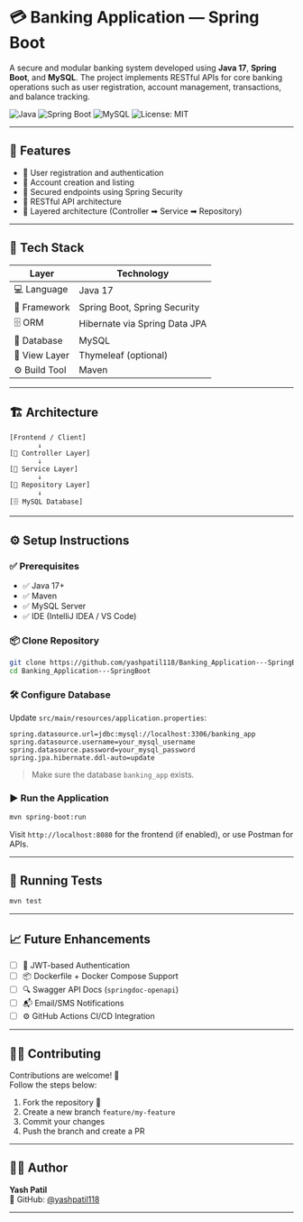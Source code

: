 # 💳 Banking Application — Spring Boot

A secure and modular banking system developed using **Java 17**, **Spring Boot**, and **MySQL**. The project implements RESTful APIs for core banking operations such as user registration, account management, transactions, and balance tracking.

![Java](https://img.shields.io/badge/Java-17-orange?logo=java&logoColor=white)
![Spring Boot](https://img.shields.io/badge/SpringBoot-3.x-brightgreen?logo=springboot)
![MySQL](https://img.shields.io/badge/Database-MySQL-blue?logo=mysql)
![License: MIT](https://img.shields.io/badge/License-MIT-yellow.svg)

---

## 🚀 Features

- 👤 User registration and authentication
- 🏦 Account creation and listing
- 🔐 Secured endpoints using Spring Security
- 📡 RESTful API architecture
- 🧱 Layered architecture (Controller ➡ Service ➡ Repository)

---

## 🧰 Tech Stack

| Layer           | Technology                            |
|------------------|----------------------------------------|
| 💻 Language       | Java 17                               |
| 🌱 Framework      | Spring Boot, Spring Security           |
| 🗄 ORM            | Hibernate via Spring Data JPA          |
| 🧾 Database       | MySQL                                  |
| 🎨 View Layer     | Thymeleaf (optional)                   |
| ⚙ Build Tool     | Maven                                  |

---


## 🏗️ Architecture

```
[Frontend / Client] 
       ↓
[🔧 Controller Layer]
       ↓
[🧠 Service Layer]
       ↓
[💽 Repository Layer]
       ↓
[🗄 MySQL Database]
```

---

## ⚙️ Setup Instructions

### ✅ Prerequisites

- ✅ Java 17+
- ✅ Maven
- ✅ MySQL Server
- ✅ IDE (IntelliJ IDEA / VS Code)

### 📦 Clone Repository

```bash
git clone https://github.com/yashpatil118/Banking_Application---SpringBoot.git
cd Banking_Application---SpringBoot
```

### 🛠 Configure Database

Update `src/main/resources/application.properties`:

```properties
spring.datasource.url=jdbc:mysql://localhost:3306/banking_app
spring.datasource.username=your_mysql_username
spring.datasource.password=your_mysql_password
spring.jpa.hibernate.ddl-auto=update
```

> Make sure the database `banking_app` exists.

### ▶️ Run the Application

```bash
mvn spring-boot:run
```

Visit `http://localhost:8080` for the frontend (if enabled), or use Postman for APIs.

---


## 🧪 Running Tests

```bash
mvn test
```

---

## 📈 Future Enhancements

- [ ] 🔑 JWT-based Authentication
- [ ] 📦 Dockerfile + Docker Compose Support
- [ ] 🔍 Swagger API Docs (`springdoc-openapi`)
- [ ] 📬 Email/SMS Notifications
- [ ] ⚙️ GitHub Actions CI/CD Integration

---

## 🧑‍💻 Contributing

Contributions are welcome! 🧡  
Follow the steps below:

1. Fork the repository 🍴  
2. Create a new branch `feature/my-feature`  
3. Commit your changes  
4. Push the branch and create a PR  

---



## 🙋‍♂️ Author

**Yash Patil**   
🔗 GitHub: [@yashpatil118](https://github.com/yashpatil118)

---

